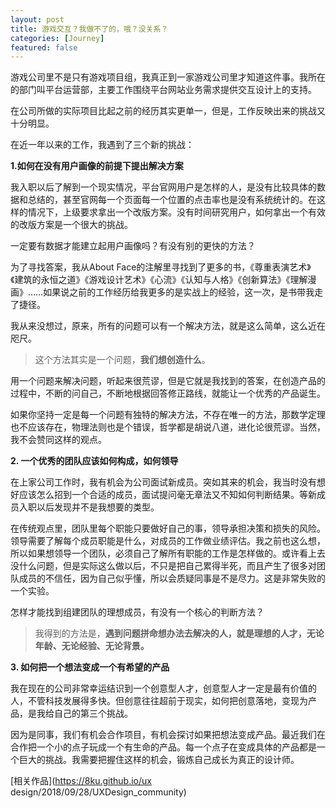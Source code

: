 ```yaml
---
layout: post
title: 游戏交互？我做不了的，哦？没关系？
categories: [Journey]
featured: false
---
```


游戏公司里不是只有游戏项目组，我真正到一家游戏公司里才知道这件事。我所在的部门叫平台运营部，主要工作围绕平台网站业务需求提供交互设计上的支持。

在公司所做的实际项目比起之前的经历其实更单一，但是，工作反映出来的挑战又十分明显。

在近一年以来的工作，我遇到了三个新的挑战：

**1.如何在没有用户画像的前提下提出解决方案**

我入职以后了解到一个现实情况，平台官网用户是怎样的人，是没有比较具体的数据和总结的，甚至官网每一个页面每一个位置的点击率也是没有系统统计的。在这样的情况下，上级要求拿出一个改版方案。没有时间研究用户，如何拿出一个有效的改版方案是一个很大的挑战。

一定要有数据才能建立起用户画像吗？有没有别的更快的方法？

为了寻找答案，我从About Face的注解里寻找到了更多的书，《尊重表演艺术》《建筑的永恒之道》《游戏设计艺术》《心流》《认知与人格》《创新算法》《理解漫画》……如果说之前的工作经历给我更多的是实战上的经验，这一次，是书带我走了捷径。

我从来没想过，原来，所有的问题可以有一个解决方法，就是这么简单，这么近在咫尺。

> 这个方法其实是一个问题，**我们想创造什么**。

用一个问题来解决问题，听起来很荒谬，但是它就是我找到的答案，在创造产品的过程中，不断的问自己，不断地根据回答修正路线，就能让一个优秀的产品诞生。

如果你坚持一定是每一个问题有独特的解决方法，不存在唯一的方法，那数学定理也不应该存在，物理法则也是个错误，哲学都是胡说八道，进化论很荒谬。当然，我不会赞同这样的观点。

**2. 一个优秀的团队应该如何构成，如何领导**



在上家公司工作时，我有机会为公司面试新成员。突如其来的机会，我当时没有想好应该怎么招到一个合适的成员，面试提问毫无章法又不知如何判断结果。等新成员入职以后发现并不是我想要的类型。

在传统观点里，团队里每个职能只要做好自己的事，领导承担决策和损失的风险。领导需要了解每个成员职能是什么，对成员的工作做业绩评估。我之前也这么想，所以如果想领导一个团队，必须自己了解所有职能的工作是怎样做的。或许看上去没什么问题，但是实际这么做以后，不只是把自己累得半死，而且产生了很多对团队成员的不信任，因为自己似乎懂，所以会质疑同事是不是尽力。这是非常失败的一个实验。

怎样才能找到组建团队的理想成员，有没有一个核心的判断方法？

>  我得到的方法是，**遇到问题拼命想办法去解决的人，就是理想的人才，无论年龄、无论经验、无论背景。**

**3. 如何把一个想法变成一个有希望的产品**

我在现在的公司非常幸运结识到一个创意型人才，创意型人才一定是最有价值的人，不管科技发展得多快。但创意往往超前于现实，如何把创意落地，变现为产品，是我给自己的第三个挑战。

因为是同事，我们有机会合作项目，有机会探讨如果把想法变成产品。最近我们在合作把一个小的点子玩成一个有生命的产品。每一个点子在变成具体的产品都是一个巨大的挑战。我需要把握住这样的机会，锻炼自己成长为真正的设计师。



[相关作品](https://8ku.github.io/ux design/2018/09/28/UXDesign_community)